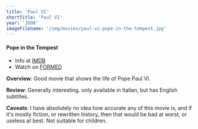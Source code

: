 ```yaml
---
title: 'Paul VI'
shortTitle: 'Paul VI'
year: '2008'
imageFilename: '/img/movies/paul-vi-pope-in-the-tempest.jpg'
---
```


#### Pope in the Tempest

* Info at [IMDB](https://www.imdb.com/title/tt1331063/)
* Watch on [FORMED](https://watch.formed.org/paul-vi-the-pope-in-the-tempest)

**Overview**: Good movie that shows the life of Pope Paul VI.

**Review**: Generally interesting. only available in Italian, but has English subtitles.

**Caveats**: I have absolutely no idea how accurate any of this movie is, and if it's mostly fiction, or rewritten history, then that would be bad at worst, or useless at best. Not suitable for children.